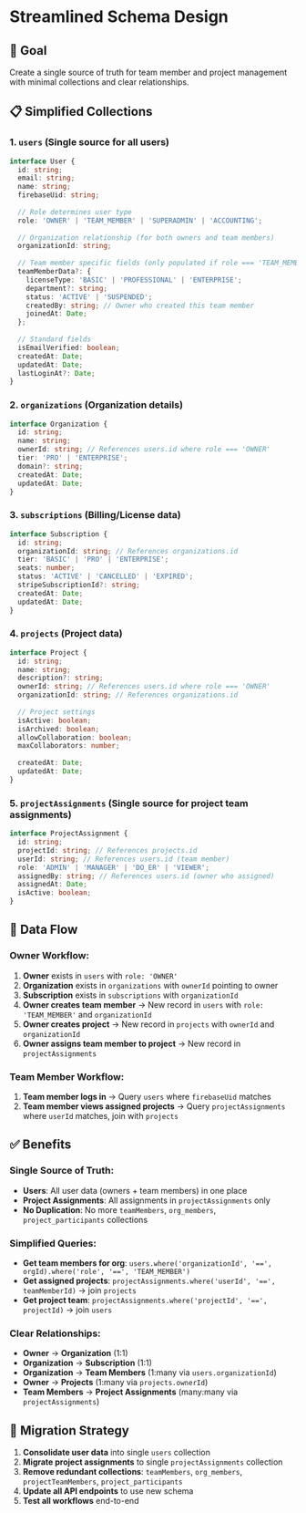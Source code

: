 # Streamlined Schema Design

## 🎯 Goal
Create a single source of truth for team member and project management with minimal collections and clear relationships.

## 📋 Simplified Collections

### 1. **`users`** (Single source for all users)
```typescript
interface User {
  id: string;
  email: string;
  name: string;
  firebaseUid: string;
  
  // Role determines user type
  role: 'OWNER' | 'TEAM_MEMBER' | 'SUPERADMIN' | 'ACCOUNTING';
  
  // Organization relationship (for both owners and team members)
  organizationId: string;
  
  // Team member specific fields (only populated if role === 'TEAM_MEMBER')
  teamMemberData?: {
    licenseType: 'BASIC' | 'PROFESSIONAL' | 'ENTERPRISE';
    department?: string;
    status: 'ACTIVE' | 'SUSPENDED';
    createdBy: string; // Owner who created this team member
    joinedAt: Date;
  };
  
  // Standard fields
  isEmailVerified: boolean;
  createdAt: Date;
  updatedAt: Date;
  lastLoginAt?: Date;
}
```

### 2. **`organizations`** (Organization details)
```typescript
interface Organization {
  id: string;
  name: string;
  ownerId: string; // References users.id where role === 'OWNER'
  tier: 'PRO' | 'ENTERPRISE';
  domain?: string;
  createdAt: Date;
  updatedAt: Date;
}
```

### 3. **`subscriptions`** (Billing/License data)
```typescript
interface Subscription {
  id: string;
  organizationId: string; // References organizations.id
  tier: 'BASIC' | 'PRO' | 'ENTERPRISE';
  seats: number;
  status: 'ACTIVE' | 'CANCELLED' | 'EXPIRED';
  stripeSubscriptionId?: string;
  createdAt: Date;
  updatedAt: Date;
}
```

### 4. **`projects`** (Project data)
```typescript
interface Project {
  id: string;
  name: string;
  description?: string;
  ownerId: string; // References users.id where role === 'OWNER'
  organizationId: string; // References organizations.id
  
  // Project settings
  isActive: boolean;
  isArchived: boolean;
  allowCollaboration: boolean;
  maxCollaborators: number;
  
  createdAt: Date;
  updatedAt: Date;
}
```

### 5. **`projectAssignments`** (Single source for project team assignments)
```typescript
interface ProjectAssignment {
  id: string;
  projectId: string; // References projects.id
  userId: string; // References users.id (team member)
  role: 'ADMIN' | 'MANAGER' | 'DO_ER' | 'VIEWER';
  assignedBy: string; // References users.id (owner who assigned)
  assignedAt: Date;
  isActive: boolean;
}
```

## 🔄 Data Flow

### Owner Workflow:
1. **Owner** exists in `users` with `role: 'OWNER'`
2. **Organization** exists in `organizations` with `ownerId` pointing to owner
3. **Subscription** exists in `subscriptions` with `organizationId`
4. **Owner creates team member** → New record in `users` with `role: 'TEAM_MEMBER'` and `organizationId`
5. **Owner creates project** → New record in `projects` with `ownerId` and `organizationId`
6. **Owner assigns team member to project** → New record in `projectAssignments`

### Team Member Workflow:
1. **Team member logs in** → Query `users` where `firebaseUid` matches
2. **Team member views assigned projects** → Query `projectAssignments` where `userId` matches, join with `projects`

## ✅ Benefits

### Single Source of Truth:
- **Users**: All user data (owners + team members) in one place
- **Project Assignments**: All assignments in `projectAssignments` only
- **No Duplication**: No more `teamMembers`, `org_members`, `project_participants` collections

### Simplified Queries:
- **Get team members for org**: `users.where('organizationId', '==', orgId).where('role', '==', 'TEAM_MEMBER')`
- **Get assigned projects**: `projectAssignments.where('userId', '==', teamMemberId)` → join `projects`
- **Get project team**: `projectAssignments.where('projectId', '==', projectId)` → join `users`

### Clear Relationships:
- **Owner** → **Organization** (1:1)
- **Organization** → **Subscription** (1:1)
- **Organization** → **Team Members** (1:many via `users.organizationId`)
- **Owner** → **Projects** (1:many via `projects.ownerId`)
- **Team Members** → **Project Assignments** (many:many via `projectAssignments`)

## 🚀 Migration Strategy

1. **Consolidate user data** into single `users` collection
2. **Migrate project assignments** to single `projectAssignments` collection
3. **Remove redundant collections**: `teamMembers`, `org_members`, `projectTeamMembers`, `project_participants`
4. **Update all API endpoints** to use new schema
5. **Test all workflows** end-to-end
